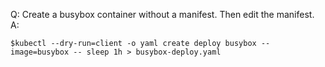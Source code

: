 Q: Create a busybox container without a manifest. Then edit the manifest.
A:

```shell
$kubectl --dry-run=client -o yaml create deploy busybox --image=busybox -- sleep 1h > busybox-deploy.yaml
```
